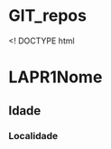 # GIT_repos
<! DOCTYPE html
<html>
<head>
        <titleâ€ºOS Meus Dados</title>
</head>
<body>
        <h1>LAPR1</h1<
        <!--Escreva os seus Dados Pessoais --â€º
        <h2>Nome</h2>
        <h2>Idade</h2>
        <h3>Localidade</h3>
        <!--Escreva um paragrÃ!grafo <pã€º para cadum dos seus hobbies -- â€º
        <pã€ºHobbie 1 </p>
        <pã€ºHobbie 2 </p>
        <pã€ºetc...</p>
</body>
</html>
